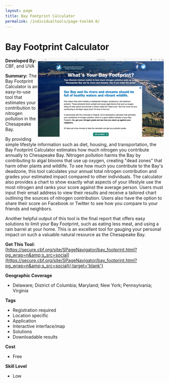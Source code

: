 ```yaml
---
layout: page
title: Bay Footprint Calculator
permalink: /individualtools/page-tool64.0/
---
```

# Bay Footprint Calculator

<img src="/images/scaled_250_400/TOOLID_64.0_ScreenCapture-1.png" style="max-height:250px;max-width:400;" align="right"/>

**Developed By:** CBF, and UVA

**Summary:** The Bay Footprint Calculator is an easy-to-use tool that estimates your contribution to nitrogen pollution in the Chesapeake Bay. 

By providing simple lifestyle information such as diet, housing, and transportation, the Bay Footprint Calculator estimates how much nitrogen you contribute annually to Chesapeake Bay. Nitrogen pollution harms the Bay by contributing to algal blooms that use up oxygen, creating "dead zones" that harm other plants and wildlife. To see how much you contribute to the Bay's deadzone, this tool calculates your annual total nitrogen contribution and grades your estimated impact compared to other individuals. The calculator also provides a chart to show exactly what aspects of your lifestyle use the most nitrogen and ranks your score against the average person. Users must input their email address to view their results and receive a tailored chart outlining the sources of nitrogen contribution. Users also have the option to share their score on Facebook or Twitter to see how you compare to your friends and neighbors. 

Another helpful output of this tool is the final report that offers easy solutions to limit your Bay Footprint, such as eating less meat, and using a rain barrel at your home. This is an excellent tool for gauging your personal impact on such a valuable natural resource as the Chesapeake Bay. 

**Get This Tool:** [https://secure.cbf.org/site/SPageNavigator/bay_footprint.html?pg_wrap=n&amp;s_src=social](https://secure.cbf.org/site/SPageNavigator/bay_footprint.html?pg_wrap=n&amp;s_src=social){:target='blank'}

**Geographic Coverage**

* Delaware; District of Columbia; Maryland; New York; Pennsylvania; Virginia

**Tags**

*  Registration required
*  Location specific
*  Application
*  Interactive interface/map
*  Solutions
*  Downloadable results

**Cost**

* Free

**Skill Level**

* Low
